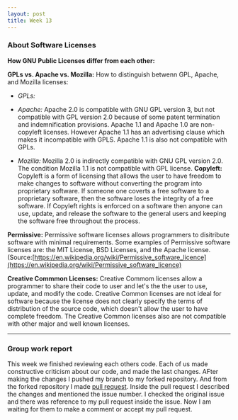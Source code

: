 ```yaml
---
layout: post
title: Week 13
---
```

### About Software Licenses

__How GNU Public Licenses differ from each other:__

__GPLs vs. Apache vs. Mozilla:__
How to distinguish betwenn GPL, Apache, and Mozilla licenses:
* _GPLs:_

* _Apache:_ Apache 2.0 is compatible with GNU GPL version 3, but not compatible with GPL version 2.0 because of some patent termination and indemnification provisions. 
Apache 1.1 and Apache 1.0 are non-copyleft licenses. However Apache 1.1 has an advertising clause which makes it incompatible with GPLS. Apache 1.1 is also not compatible with GPLs.

* _Mozilla:_ Mozilla 2.0 is indirectly compatible with GNU GPL version 2.0. The condition 
Mozilla 1.1 is not compatible with GPL license. 
__Copyleft:__
Copyleft is a form of licensing that allows the user to have freedom to make changes to software without converting the program into proprietary software. If someone one coverts a free software to a proprietary software, then the software loses the integrity of a free software. If Copyleft rights is enforced on a software then anyone can use, update, and release the software to the general users and keeping the software free throughout the process. 

__Permissive:__
Permissive software licenses allows programmers to disitribute software with minimal requirements. Some examples of Permissive software licenses are: the MIT License, BSD Licenses, and the Apache license. (Source:[https://en.wikipedia.org/wiki/Permissive_software_licence](https://en.wikipedia.org/wiki/Permissive_software_licence)  


__Creative Commmon Licenses:__
Creative Commom licenses allow a programmer to share their code to user and let's the the user to use, update, and modify the code. Creative Common licenses are not ideal for software because the license does not clearly specify the terms of distribution of the source code, which doesn't allow the user to have complete freedom. The Creative Common licenses also are not compatible with other major and well known licenses.
________________________________________________________________________________________________________________________________________

### Group work report

This week we finished reviewing each others code. Each of us made constructive criticism about our code, and made the last changes. AFter making the changes I pushed my branch to my forked repository. And from the forked repository I made [pull request](https://github.com/OpenGenus/cosmos/pull/3915). Inside the pull request I described the changes and mentioned the issue number. I checked the original issue and there was reference to my pull request inside the issue. Now I am waiting for them to make a comment or accept my pull request.
